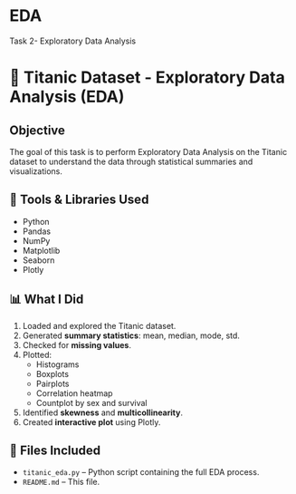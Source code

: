 # EDA
Task 2- Exploratory Data Analysis
# 🚢 Titanic Dataset - Exploratory Data Analysis (EDA)
##  Objective
The goal of this task is to perform Exploratory Data Analysis on the Titanic dataset to understand the data through statistical summaries and visualizations.
## 🔧 Tools & Libraries Used
- Python 
- Pandas
- NumPy
- Matplotlib
- Seaborn
- Plotly
## 📊 What I Did
1. Loaded and explored the Titanic dataset.
2. Generated **summary statistics**: mean, median, mode, std.
3. Checked for **missing values**.
4. Plotted:
   - Histograms
   - Boxplots
   - Pairplots
   - Correlation heatmap
   - Countplot by sex and survival
5. Identified **skewness** and **multicollinearity**.
6. Created **interactive plot** using Plotly.
## 📁 Files Included
- `titanic_eda.py` – Python script containing the full EDA process.
- `README.md` – This file.

